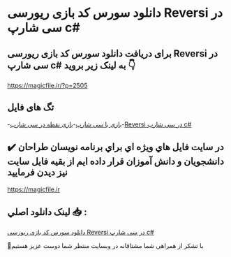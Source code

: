 # دانلود سورس کد بازی ریورسی Reversi در سی شارپ c#

## برای دریافت دانلود سورس کد بازی ریورسی Reversi در سی شارپ c# به لینک زیر بروید 👇

https://magicfile.ir/?p=2505

## تگ های فایل

-[بازی با سی شارپ](https://magicfile.ir/product/%d8%a8%d8%a7%d8%b2%db%8c-%d8%b1%db%8c%d9%88%d8%b1%d8%b3%db%8c-reversi-%d8%af%d8%b1-%d8%b3%db%8c-%d8%b4%d8%a7%d8%b1%d9%be-c/)-[بازی نقطه در سی شارپ](https://magicfile.ir/product/%d8%a8%d8%a7%d8%b2%db%8c-%d8%b1%db%8c%d9%88%d8%b1%d8%b3%db%8c-reversi-%d8%af%d8%b1-%d8%b3%db%8c-%d8%b4%d8%a7%d8%b1%d9%be-c/)-[Reversi در سی شارپ c#](https://magicfile.ir/product/%d8%a8%d8%a7%d8%b2%db%8c-%d8%b1%db%8c%d9%88%d8%b1%d8%b3%db%8c-reversi-%d8%af%d8%b1-%d8%b3%db%8c-%d8%b4%d8%a7%d8%b1%d9%be-c/)

## ✔️ در سايت فايل هاي ويژه اي براي برنامه نويسان طراحان دانشجويان و دانش آموزان قرار داده ايم از بقيه فايل سايت نيز ديدن فرماييد

https://magicfile.ir


## لينک دانلود اصلي 📥 :

[دانلود سورس کد بازی ریورسی Reversi در سی شارپ c#](https://magicfile.ir/product/%d8%a8%d8%a7%d8%b2%db%8c-%d8%b1%db%8c%d9%88%d8%b1%d8%b3%db%8c-reversi-%d8%af%d8%b1-%d8%b3%db%8c-%d8%b4%d8%a7%d8%b1%d9%be-c/) 


🙏با تشکر از همراهي شما مشتاقانه در وبسایت منتظر شما دوست عزیز هستیم

